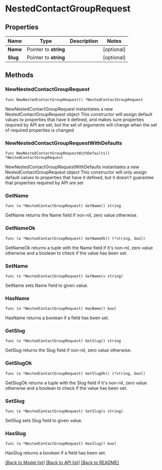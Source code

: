 # NestedContactGroupRequest

## Properties

Name | Type | Description | Notes
------------ | ------------- | ------------- | -------------
**Name** | Pointer to **string** |  | [optional] 
**Slug** | Pointer to **string** |  | [optional] 

## Methods

### NewNestedContactGroupRequest

`func NewNestedContactGroupRequest() *NestedContactGroupRequest`

NewNestedContactGroupRequest instantiates a new NestedContactGroupRequest object
This constructor will assign default values to properties that have it defined,
and makes sure properties required by API are set, but the set of arguments
will change when the set of required properties is changed

### NewNestedContactGroupRequestWithDefaults

`func NewNestedContactGroupRequestWithDefaults() *NestedContactGroupRequest`

NewNestedContactGroupRequestWithDefaults instantiates a new NestedContactGroupRequest object
This constructor will only assign default values to properties that have it defined,
but it doesn't guarantee that properties required by API are set

### GetName

`func (o *NestedContactGroupRequest) GetName() string`

GetName returns the Name field if non-nil, zero value otherwise.

### GetNameOk

`func (o *NestedContactGroupRequest) GetNameOk() (*string, bool)`

GetNameOk returns a tuple with the Name field if it's non-nil, zero value otherwise
and a boolean to check if the value has been set.

### SetName

`func (o *NestedContactGroupRequest) SetName(v string)`

SetName sets Name field to given value.

### HasName

`func (o *NestedContactGroupRequest) HasName() bool`

HasName returns a boolean if a field has been set.

### GetSlug

`func (o *NestedContactGroupRequest) GetSlug() string`

GetSlug returns the Slug field if non-nil, zero value otherwise.

### GetSlugOk

`func (o *NestedContactGroupRequest) GetSlugOk() (*string, bool)`

GetSlugOk returns a tuple with the Slug field if it's non-nil, zero value otherwise
and a boolean to check if the value has been set.

### SetSlug

`func (o *NestedContactGroupRequest) SetSlug(v string)`

SetSlug sets Slug field to given value.

### HasSlug

`func (o *NestedContactGroupRequest) HasSlug() bool`

HasSlug returns a boolean if a field has been set.


[[Back to Model list]](../README.md#documentation-for-models) [[Back to API list]](../README.md#documentation-for-api-endpoints) [[Back to README]](../README.md)


